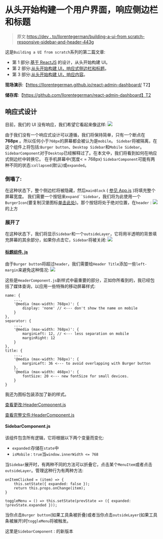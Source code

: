 # 从头开始构建一个用户界面，响应侧边栏和标题

> 原文:[https://dev . to/llorentegerman/building-a-ui-from scratch-responsive-sidebar-and-header-443g](https://dev.to/llorentegerman/building-a-ui-from-scratch-responsive-sidebar-and-header-443g)

这是`Building a UI from scratch`系列的第二篇文章:

*   第 1 部分:[基于 ReactJS](https://dev.to/llorentegerman/building-a-ui-from-scratch-based-on-a-design-with-reactjs-3l1e) 的设计，从头开始构建 UI。
*   第 2 部分:[从头开始构建 UI，响应式侧边栏和标题](https://dev.to/llorentegerman/building-a-ui-from-scratch-responsive-sidebar-and-header-443g)。
*   第 3 部分:[从头开始构建 UI，响应内容](https://dev.to/llorentegerman/building-a-ui-from-scratch-responsive-content-6b9)。

**现场演示**:【https://llorentegerman.github.io/react-admin-dashboard/ T2】

**储存库**:【https://github.com/llorentegerman/react-admin-dashboard】T2

## [](#responsive-design)响应式设计

目前，我们的 UI 没有响应，我们希望它看起来像这样:
[![](../Images/be9c056a6b654f1a381cd570a92c4910.png)](https://res.cloudinary.com/practicaldev/image/fetch/s--tuLylcxa--/c_limit%2Cf_auto%2Cfl_progressive%2Cq_66%2Cw_880/http://g.recordit.co/QzcP9sRsKH.gif)

由于我们没有一个响应式设计可以遵循，我们将保持简单，只有一个断点在 **768px** 。所以任何小于`768px`的屏幕都会被认为是`mobile`。
`Sidebar`将被隔离，在这个组件上将包括:`Burger button`、`Desktop Sidebar`和`Mobile Sidebar`。
`SidebarComponent`对于`Desktop`已经解释过了。在本文中，我们将看到如何在响应式侧边栏中转换它。
在手机屏幕中(宽度< = 768px) `SidebarComponent`可能有两种不同的状态:`collapsed`(默认)或`expanded`。

### [](#collapsed)倒塌了:

在这种状态下，整个侧边栏将被隐藏，然后`mainBlock` ( [参见 App.js](https://github.com/llorentegerman/react-admin-dashboard/blob/v1-1-0/src/App.js) )将填充整个屏幕宽度。
我们需要一个按钮来`expand``Sidebar`，我们将为此使用一个`BurgerIcon`(要复制汉堡图标[单击此处](https://github.com/llorentegerman/react-admin-dashboard/blob/v1-1-0/src/assets/icon-burger.js))。那个按钮将处于绝对位置，在`header` :
[![](../Images/8303679fe3f90185e662de0e791626e7.png)](https://res.cloudinary.com/practicaldev/image/fetch/s--DROzKSrG--/c_limit%2Cf_auto%2Cfl_progressive%2Cq_auto%2Cw_880/https://i.postimg.cc/9Xg1mzv2/screenshotmobile1.png) 的上方

### [](#expanded)展开了

在这种状态下，我们将显示`Sidebar`和一个`outsideLayer`，它将用半透明的背景填充屏幕的其余部分，如果你点击它，`Sidebar`将被关闭:
[![](../Images/7c29f8fe7836392ff56c7e405e0a9878.png)](https://res.cloudinary.com/practicaldev/image/fetch/s--B7F__xYM--/c_limit%2Cf_auto%2Cfl_progressive%2Cq_auto%2Cw_880/https://i.postimg.cc/sgQfVfDN/screenshotmobile3.png)

#### [标题组件. js](#headercomponentjs)

由于`Burger button`将超过`header`，我们需要给`Header Title`添加一些`left-margin`来避免这种情况:
[![](../Images/12cc3b868774c74333e0c584712a3a35.png)](https://res.cloudinary.com/practicaldev/image/fetch/s--lLwINeSR--/c_limit%2Cf_auto%2Cfl_progressive%2Cq_auto%2Cw_880/https://i.postimg.cc/D0NcBYq0/screenshotmobile2.png)

这些是`HeaderComponent.js`新样式中最重要的部分，正如你所看到的，我已经包括了媒体查询，以应用一些特殊的移动屏幕样式:

```
name: {
    ...,
    '@media (max-width: 768px)': {
        display: 'none' // <--- don't show the name on mobile
    }
},
separator: {
    ...,
    '@media (max-width: 768px)': {
        marginLeft: 12, // <--- less separation on mobile
        marginRight: 12
    }
},
title: {
    ...,
    '@media (max-width: 768px)': {
        marginLeft: 36 <--- to avoid overlapping with Burger button
    },
    '@media (max-width: 468px)': {
        fontSize: 20 <--- new fontSize for small devices. 
    }
} 
```

我还为图标包装添加了新的样式。

[查看更改:HeaderComponent.js](https://github.com/llorentegerman/react-admin-dashboard/compare/v1-0-0...v1-1-0#diff-9e795f3f52ccd33b20abf31c022ec55f)

[查看完整文件:HeaderComponent.js](https://github.com/llorentegerman/react-admin-dashboard/blob/v1-1-0/src/components/header/HeaderComponent.js)

#### [](#sidebarcomponentjs)SidebarComponent.js

该组件包含所有逻辑，它将根据以下两个变量而变化:

*   `expanded`:存储在`state`中
*   `isMobile` : `true`当`window.innerWidth <= 768`

当`Sidebar`展开时，有两种不同的方法可以折叠它，点击某个`MenuItem`或者点击`outsideLayer`。管理这种行为有两种方法:

```
onItemClicked = (item) => {
    this.setState({ expanded: false });
    return this.props.onChange(item);
}

toggleMenu = () => this.setState(prevState => ({ expanded: !prevState.expanded })); 
```

当你点击`Burger button`(如果工具条被折叠)或者当你点击`outsideLayer`(如果工具条被展开)时`toggleMenu`将被触发。

这里是`SidebarComponent` :
的新版本